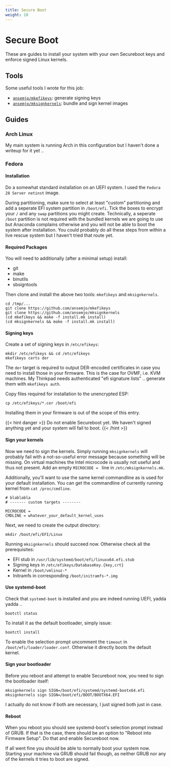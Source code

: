 ```yaml
---
title: Secure Boot
weight: 10
---
```


# Secure Boot

These are guides to install your system with your own Secureboot keys and enforce
signed Linux kernels.

## Tools

Some useful tools I wrote for this job:

* [`ansemjo/mkefikeys`](https://github.com/ansemjo/mkefikeys): generate signing keys
* [`ansemjo/mksignkernels`](https://github.com/ansemjo/mksignkernels): bundle and sign kernel images

## Guides

### Arch Linux

My main system is running Arch in this configuration but I haven't done a writeup
for it yet ..

### Fedora

#### Installation

Do a somewhat standard installation on an UEFI system. I used the `Fedora 28 Server netinst` image.

During partitioning, make sure to select at least "custom" partitioning and add a seperate EFI system partition in `/boot/efi`. Tick the boxes to encrypt your `/` and any `swap` partitions you might create. Technically, a seperate `/boot` partition is not required with the bundled kernels we are going to use but Anaconda complains otherwise and you will not be able to boot the system after installation. You could probably do all these steps from within a live rescue system but I haven't tried that route yet.

#### Required Packages

You will need to additionally (after a minimal setup) install:
* git
* make
* binutils
* sbsigntools

Then clone and install the above two tools: `mkefikeys` and `mksignkernels`.

	cd /tmp/...
	git clone https://github.com/ansemjo/mkefikeys
	git clone https://github.com/ansemjo/mksignkernels
	(cd mkefikeys && make -f install.mk install)
	(cd mksignkernels && make -f install.mk install)
    
#### Signing keys

Create a set of signing keys in `/etc/efikeys`:

	mkdir /etc/efikeys && cd /etc/efikeys
	mkefikeys certs der
    
The `der` target is required to output DER-encoded certificates in case you need to install those in your firmware. This is the case for OVMF, i.e. KVM machines. My Thinkpad needs authenticated "efi signature lists" .. generate them with `mkefikeys auth`.

Copy files required for installation to the unencrypted ESP:

	cp /etc/efikeys/*.cer /boot/efi

Installing them in your firmware is out of the scope of this entry.

{{< hint danger >}}
Do not enable Secureboot yet. We haven't signed anything yet and your system will fail to boot.
{{< /hint >}}

#### Sign your kernels

Now we need to sign the kernels. Simply running `mksignkernels` will probably fail with a not-so-useful error message because something will be missing. On virtual machines the Intel microcode is usually not useful and thus not present. Add an empty `MICROCODE = ` line in `/etc/mksignkernels.mk`.

Additionally, you'll want to use the same kernel commandline as is used for your  default installation. You can get the commandline of currently running kernel from `cat /proc/cmdline`.

```make
# blablabla
# ------- custom targets --------

MICROCODE = 
CMDLINE = whatever_your_default_kernel_uses
```
    
Next, we need to create the output directory:

    mkdir /boot/efi/EFI/Linux
    
Running `mksignkernels` should succeed now. Otherwise check all the prerequisites:

* EFI stub in `/usr/lib/systemd/boot/efi/linuxx64.efi.stub`
* Signing keys in `/etc/efikeys/DatabaseKey.{key,crt}`
* Kernel in `/boot/vmlinuz-*`
* Initramfs in corresponding `/boot/initramfs-*.img`

#### Use systemd-boot

Check that `systemd-boot` is installed and you are indeed running UEFI, yadda yadda ..

	bootctl status
    
To install it as the default bootloader, simply issue:

	bootctl install
    
To enable the selection prompt uncomment the `timeout` in `/boot/efi/loader/loader.conf`. Otherwise it directly boots the default kernel.

#### Sign your bootloader

Before you reboot and attempt to enable Secureboot now, you need to sign the bootloader itself:


	mksignkernels sign SIGN=/boot/efi/systemd/systemd-bootx64.efi
	mksignkernels sign SIGN=/boot/efi/BOOT/BOOTX64.EFI
    
I actually do not know if both are necessary, I just signed both just in case.

#### Reboot

When you reboot you should see systemd-boot's selection prompt instead of GRUB. If that is the case, there should be an option to "Reboot into Firmware Setup".
Do that and enable Secureboot now.

If all went fine you should be able to normally boot your system now. Starting your machine via GRUB should fail though, as neither GRUB nor any of the kernels it tries to boot are signed.
